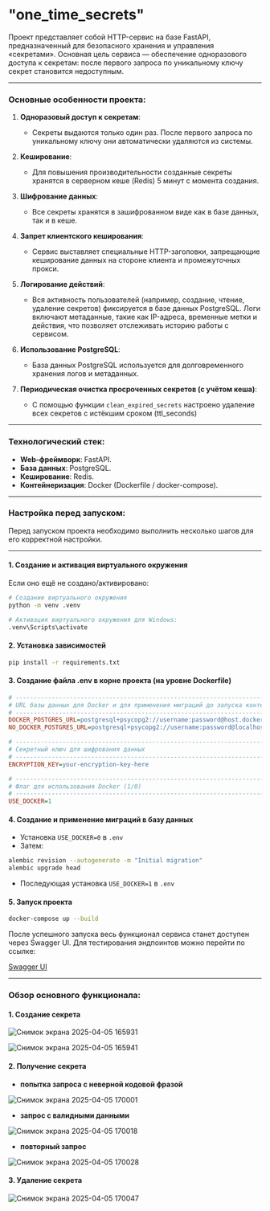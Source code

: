 # "one_time_secrets"

Проект представляет собой HTTP-сервис на базе FastAPI, предназначенный для безопасного хранения и управления «секретами». Основная цель сервиса — обеспечение одноразового доступа к секретам: после первого запроса по уникальному ключу секрет становится недоступным.

---

### Основные особенности проекта:

1. **Одноразовый доступ к секретам**:
   - Секреты выдаются только один раз. После первого запроса по уникальному ключу они автоматически удаляются из системы.

2. **Кеширование**:
   - Для повышения производительности созданные секреты хранятся в серверном кеше (Redis) 5 минут с момента создания.

3. **Шифрование данных**:
   - Все секреты хранятся в зашифрованном виде как в базе данных, так и в кеше.

4. **Запрет клиентского кеширования**:
   - Сервис выставляет специальные HTTP-заголовки, запрещающие кеширование данных на стороне клиента и промежуточных прокси.

5. **Логирование действий**:
   - Вся активность пользователей (например, создание, чтение, удаление секретов) фиксируется в базе данных PostgreSQL. Логи включают метаданные, такие как IP-адреса, временные метки и действия, что позволяет отслеживать историю работы с сервисом.

6. **Использование PostgreSQL**:
   - База данных PostgreSQL используется для долговременного хранения логов и метаданных.

7. **Периодическая очистка просроченных секретов (с учётом кеша)**:
   - С помощью функции `clean_expired_secrets` настроено удаление всех секретов с истёкшим сроком (ttl_seconds)

---

### Технологический стек:
- **Web-фреймворк**: FastAPI.
- **База данных**: PostgreSQL.
- **Кеширование**: Redis.
- **Контейнеризация**: Docker (Dockerfile / docker-compose).

---

### Настройка перед запуском:

Перед запуском проекта необходимо выполнить несколько шагов для его корректной настройки.

---


#### 1. **Создание и активация виртуального окружения**

Если оно ещё не создано/активировано:

```bash
# Создание виртуального окружения
python -m venv .venv

# Активация виртуального окружения для Windows:
.venv\Scripts\activate
```

#### 2. **Установка зависимостей**

```bash
pip install -r requirements.txt
```

#### 3. **Создание файла .env в корне проекта (на уровне Dockerfile)**

```ini
# -----------------------------------------------------------------------------
# URL базы данных для Docker и для применения миграций до запуска контейнера
# -----------------------------------------------------------------------------
DOCKER_POSTGRES_URL=postgresql+psycopg2://username:password@host.docker.internal:5432/dbname
NO_DOCKER_POSTGRES_URL=postgresql+psycopg2://username:password@localhost:5432/dbname

# -----------------------------------------------------------------------------
# Секретный ключ для шифрования данных
# -----------------------------------------------------------------------------
ENCRYPTION_KEY=your-encryption-key-here

# -----------------------------------------------------------------------------
# Флаг для использования Docker (1/0)
# -----------------------------------------------------------------------------
USE_DOCKER=1
```

#### 4. **Создание и применение миграций в базу данных**

- Установка `USE_DOCKER=0` в `.env`
- Затем:
```bash
alembic revision --autogenerate -m "Initial migration"
alembic upgrade head
```

- Последующая установка `USE_DOCKER=1` в `.env`

#### 5. **Запуск проекта**

```bash
docker-compose up --build

```
После успешного запуска весь функционал сервиса станет доступен через Swagger UI. Для тестирования эндпоинтов можно перейти по ссылке:

[Swagger UI](http://localhost:8000/docs)

---

### Обзор основного функционала:

#### 1. **Создание секрета**

![Снимок экрана 2025-04-05 165931](https://github.com/user-attachments/assets/d6638fb6-e5d3-4a7c-84da-9b73815d377b)


![Снимок экрана 2025-04-05 165941](https://github.com/user-attachments/assets/d0881a6e-017c-4ef5-932f-cce8e431d273)



#### 2. **Получение секрета**

- **попытка запроса с неверной кодовой фразой**


![Снимок экрана 2025-04-05 170001](https://github.com/user-attachments/assets/3131d654-8c7a-4da2-8f74-0c954cf0b3c2)

- **запрос с валидными данными**

![Снимок экрана 2025-04-05 170018](https://github.com/user-attachments/assets/5c299b5c-4f43-48af-9ee8-14c5a9d81427)

- **повторный запрос**


![Снимок экрана 2025-04-05 170028](https://github.com/user-attachments/assets/d6623808-cb2a-4144-bd59-17b65a0577d1)



#### 3. **Удаление секрета**


![Снимок экрана 2025-04-05 170047](https://github.com/user-attachments/assets/3d977ef2-679d-4de2-8d3c-c036b6f2595d)


